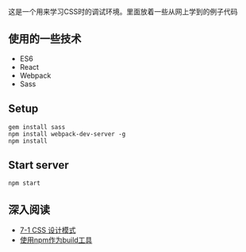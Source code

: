这是一个用来学习CSS时的调试环境。里面放着一些从网上学到的例子代码

## 使用的一些技术

* ES6
* React
* Webpack
* Sass

## Setup

    gem install sass
    npm install webpack-dev-server -g
    npm install

## Start server

    npm start

## 深入阅读

* [7-1 CSS 设计模式][ref1]
* [使用npm作为build工具][ref2]

[ref1]: http://hugogiraudel.com/2015/06/18/styling-react-components-in-sass/ "7-1 CSS 设计模式"
[ref2]: http://blog.keithcirkel.co.uk/how-to-use-npm-as-a-build-tool/
